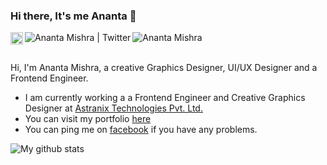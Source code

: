 ### Hi there, It's me Ananta  👋

<!--
**anantamishra/anantamishra** is a ✨ _special_ ✨ repository because its `README.md` (this file) appears on your GitHub profile.

Here are some ideas to get you started:

- 🔭 I’m currently working on ...
- 🌱 I’m currently learning ...
- 👯 I’m looking to collaborate on ...
- 🤔 I’m looking for help with ...
- 💬 Ask me about ...
- 📫 How to reach me: ...
- 😄 Pronouns: ...
- ⚡ Fun fact: ...
-->

<a href="https://codesandbox.io/u/anantamishra">
  <img align="left" alt="Ananta Mishra | CodeSandbox" width="20px" src="https://raw.githubusercontent.com/anantamishra/ananta/master/assets/images/codesandbox.png" />
</a>
<a href="https://twitter.com/aanantamishra">
  <img align="left" alt="Ananta Mishra | Twitter" src="https://img.icons8.com/color/21/000000/twitter-circled.png" />
</a>
<a href="https://www.linkedin.com/in/anantamishra/">
  <img align="left" alt="Ananta Mishra" src="https://img.icons8.com/color/21/000000/linkedin-circled.png"/>
</a>

<br />
<br />

Hi, I'm Ananta Mishra, a creative Graphics Designer, UI/UX Designer and a Frontend Engineer.

- I am currently working a a Frontend Engineer and Creative Graphics Designer at [Astranix Technologies Pvt. Ltd.](https://astranix.com)
- You can visit my portfolio [here](https://ananta.info.np)
- You can ping me on [facebook](https://fb.com/mishraananta2017) if you have any problems.

![My github stats](https://github-readme-stats.vercel.app/api?username=anantamishra&show_icons=true)
